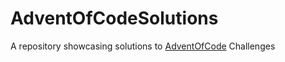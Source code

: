 # AdventOfCodeSolutions
A repository showcasing solutions to [AdventOfCode](https://adventofcode.com/) Challenges
